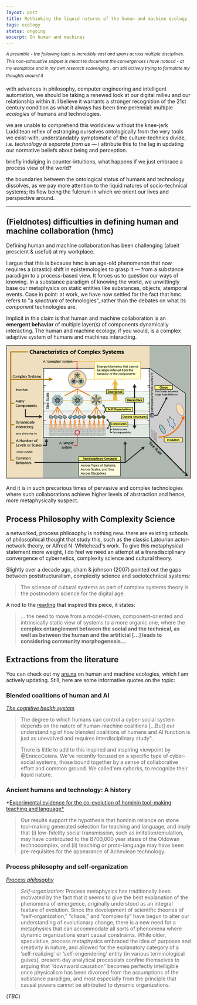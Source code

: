 ```yaml
---
layout: post
title: Rethinking the liquid natures of the human and machine ecology
tags: ecology
status: ongoing
excerpt: On human and machines
---
```


<sup> *A preamble - the following topic is incredibly vast and spans across multiple disciplines. This non-exhaustive snippet is meant to document the convergences I have noticed - at my workplace and in my own research scavenging . am still actively trying to formulate my thoughts around it* </sup>

with advances in philosophy, computer engineering and intelligent automation, we should be taking a renewed look at our digital milieu and our relationship within it. I believe it warrants a stronger recognition of the 21st century condition as what it always has been time perennial: multiple *ecologies* of humans and technologies.

we are unable to comprehend this worldview without the knee-jerk Ludditean reflex of estranging ourselves ontologically from the very tools we exist-with, understandably symptomatic of the culture-technics divide, i.e. *technology is separate from us* — i attribute this to the lag in updating our normative beliefs about being and perception. 

briefly indulging in counter-intuitions, what happens if we just embrace a process view of the world? 

the boundaries between the ontological status of humans and technology dissolves, as we pay more attention to the liquid natures of socio-technical systems; its flow being the fulcrum in which we orient our lives and perspective around. 

---



## (Fieldnotes) difficulties in defining human and machine collaboration (hmc)

Defining human and machine collaboration has been challenging (albeit prescient & useful) at my workplace. 

I argue that this is because hmc is an age-old phenomenon that now requires a (drastic) shift in epistemologies to grasp it — from a substance paradigm to a process-based view. It forces us to question our ways of knowing. In a substance paradigm of knowing the world, we unwittingly base our metaphysics on static entities like substances, objects, atemporal events. Case in point: at work, we have now settled for the fact that hmc refers to "a *spectrum* of technologies", rather than the debates on what its *component* technologies are. 

Implicit in this claim is that human and machine collaboration is an **emergent behavior** of multiple layer(s) of components dynamically interacting. The human and machine ecology, if you would, is a complex adaptive system of humans and machines interacting.

![image-20200224231433990](\assets\img\complexity_theory.png)



And it is in such precarious times of pervasive and complex technologies where such collaborations achieve higher levels of abstraction and hence, more metaphysically suspect. 



## Process Philosophy with Complexity Science

a networked, process philosophy is nothing new. there are existing schools of philosophical thought that study this, such as the classic Latourian actor-network theory, or Alfred N. Whitehead's work. To give this metaphysical statement more weight, I do feel we need an attempt at a transdisciplinary convergence of cybernetics, complexity science and cultural theory. 

Slightly over a decade ago, cham & johnson (2007) pointed out the gaps between poststructuralism, complexity science and sociotechnical systems: 

> The science of cultural systems as part of complex systems theory is the postmodern science for the digital age.



A nod to the [reading](https://link.springer.com/chapter/10.1007/978-3-319-62051-0_7) that inspired this piece, it states:

> ... the need to move from a model-driven, component-oriented and intrinsically static view of systems to a more organic one, where the **complex entanglement between the social and the technical, as well as between the human and the artificial [...] leads to considering community morphogenesis...**



## Extractions from the literature 

You can check out my [are.na](https://www.are.na/vanessa/human-machine-thing-ecologies) on human and machine ecologies, which I am actively updating. Still, here are some informative quotes on the topic: 

### Blended coalitions of human and AI

*[The cognitive health system](https://www.thelancet.com/journals/lancet/article/PIIS0140-6736(19)32987-3/fulltext)*

> The degree to which humans can control a cyber-social system depends on the nature of human-machine coalitions [...But] our understanding of how blended coalitions of humans and AI function is just as unevolved and requires interdisciplinary study".
>
> There is little to add to this inspired and inspiring viewpoint by @EnricoCoiera. We've recently focused on a specific type of cyber-social systems, those bound together by a sense of collaborative effort and common ground. We called'em cyborks, to recognize their liquid nature.



### Ancient humans and technology: A history

*[Experimental evidence for the co-evolution of hominin tool-making teaching and language*](https://lalandlab.st-andrews.ac.uk/files/2015/08/morgan_uomini_et-al_2015.pdf)

> Our results support the hypothesis that hominin reliance on stone tool-making generated selection for teaching and language, and imply that (i) low-fidelity social transmission, such as imitation/emulation, may have contributed to the B700,000 year stasis of the Oldowan technocomplex, and (ii) teaching or proto-language may have been pre-requisites for the appearance of Acheulean technology.



### Process philosophy and self-organization

[*Process philosophy*](https://plato.stanford.edu/entries/process-philosophy/#TracScieNewTopiForProcPhil) 

> *Self-organization:* Process metaphysics has traditionally been motivated by the fact that it seems to give the best explanation of the phenomena of emergence, originally understood as an integral feature of evolution. Since the development of scientific theories of “self-organization,” “chaos,” and “complexity” have begun to alter our understanding of evolutionary change, there is a new need for a metaphysics that can accommodate all sorts of phenomena where dynamic organizations exert causal constraints. While older, speculative, process metaphysics embraced the idea of purposes and creativity in nature, and allowed for the explanatory category of a ‘self-realizing’ or ‘self-engendering’ entity (in various terminological guises), present-day analytical processists confine themselves to arguing that “downward causation” becomes perfectly intelligible once physicalism has been divorced from the assumptions of the substance paradigm, and most especially from the principle that causal powers cannot be attributed to dynamic organizations.



(*TBC*)
